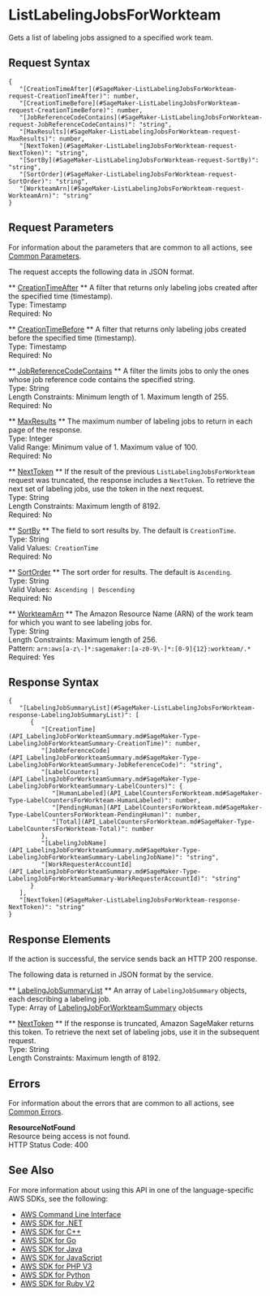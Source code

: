 # ListLabelingJobsForWorkteam<a name="API_ListLabelingJobsForWorkteam"></a>

Gets a list of labeling jobs assigned to a specified work team\.

## Request Syntax<a name="API_ListLabelingJobsForWorkteam_RequestSyntax"></a>

```
{
   "[CreationTimeAfter](#SageMaker-ListLabelingJobsForWorkteam-request-CreationTimeAfter)": number,
   "[CreationTimeBefore](#SageMaker-ListLabelingJobsForWorkteam-request-CreationTimeBefore)": number,
   "[JobReferenceCodeContains](#SageMaker-ListLabelingJobsForWorkteam-request-JobReferenceCodeContains)": "string",
   "[MaxResults](#SageMaker-ListLabelingJobsForWorkteam-request-MaxResults)": number,
   "[NextToken](#SageMaker-ListLabelingJobsForWorkteam-request-NextToken)": "string",
   "[SortBy](#SageMaker-ListLabelingJobsForWorkteam-request-SortBy)": "string",
   "[SortOrder](#SageMaker-ListLabelingJobsForWorkteam-request-SortOrder)": "string",
   "[WorkteamArn](#SageMaker-ListLabelingJobsForWorkteam-request-WorkteamArn)": "string"
}
```

## Request Parameters<a name="API_ListLabelingJobsForWorkteam_RequestParameters"></a>

For information about the parameters that are common to all actions, see [Common Parameters](CommonParameters.md)\.

The request accepts the following data in JSON format\.

 ** [CreationTimeAfter](#API_ListLabelingJobsForWorkteam_RequestSyntax) **   <a name="SageMaker-ListLabelingJobsForWorkteam-request-CreationTimeAfter"></a>
A filter that returns only labeling jobs created after the specified time \(timestamp\)\.  
Type: Timestamp  
Required: No

 ** [CreationTimeBefore](#API_ListLabelingJobsForWorkteam_RequestSyntax) **   <a name="SageMaker-ListLabelingJobsForWorkteam-request-CreationTimeBefore"></a>
A filter that returns only labeling jobs created before the specified time \(timestamp\)\.  
Type: Timestamp  
Required: No

 ** [JobReferenceCodeContains](#API_ListLabelingJobsForWorkteam_RequestSyntax) **   <a name="SageMaker-ListLabelingJobsForWorkteam-request-JobReferenceCodeContains"></a>
A filter the limits jobs to only the ones whose job reference code contains the specified string\.  
Type: String  
Length Constraints: Minimum length of 1\. Maximum length of 255\.  
Required: No

 ** [MaxResults](#API_ListLabelingJobsForWorkteam_RequestSyntax) **   <a name="SageMaker-ListLabelingJobsForWorkteam-request-MaxResults"></a>
The maximum number of labeling jobs to return in each page of the response\.  
Type: Integer  
Valid Range: Minimum value of 1\. Maximum value of 100\.  
Required: No

 ** [NextToken](#API_ListLabelingJobsForWorkteam_RequestSyntax) **   <a name="SageMaker-ListLabelingJobsForWorkteam-request-NextToken"></a>
If the result of the previous `ListLabelingJobsForWorkteam` request was truncated, the response includes a `NextToken`\. To retrieve the next set of labeling jobs, use the token in the next request\.  
Type: String  
Length Constraints: Maximum length of 8192\.  
Required: No

 ** [SortBy](#API_ListLabelingJobsForWorkteam_RequestSyntax) **   <a name="SageMaker-ListLabelingJobsForWorkteam-request-SortBy"></a>
The field to sort results by\. The default is `CreationTime`\.  
Type: String  
Valid Values:` CreationTime`   
Required: No

 ** [SortOrder](#API_ListLabelingJobsForWorkteam_RequestSyntax) **   <a name="SageMaker-ListLabelingJobsForWorkteam-request-SortOrder"></a>
The sort order for results\. The default is `Ascending`\.  
Type: String  
Valid Values:` Ascending | Descending`   
Required: No

 ** [WorkteamArn](#API_ListLabelingJobsForWorkteam_RequestSyntax) **   <a name="SageMaker-ListLabelingJobsForWorkteam-request-WorkteamArn"></a>
The Amazon Resource Name \(ARN\) of the work team for which you want to see labeling jobs for\.  
Type: String  
Length Constraints: Maximum length of 256\.  
Pattern: `arn:aws[a-z\-]*:sagemaker:[a-z0-9\-]*:[0-9]{12}:workteam/.*`   
Required: Yes

## Response Syntax<a name="API_ListLabelingJobsForWorkteam_ResponseSyntax"></a>

```
{
   "[LabelingJobSummaryList](#SageMaker-ListLabelingJobsForWorkteam-response-LabelingJobSummaryList)": [ 
      { 
         "[CreationTime](API_LabelingJobForWorkteamSummary.md#SageMaker-Type-LabelingJobForWorkteamSummary-CreationTime)": number,
         "[JobReferenceCode](API_LabelingJobForWorkteamSummary.md#SageMaker-Type-LabelingJobForWorkteamSummary-JobReferenceCode)": "string",
         "[LabelCounters](API_LabelingJobForWorkteamSummary.md#SageMaker-Type-LabelingJobForWorkteamSummary-LabelCounters)": { 
            "[HumanLabeled](API_LabelCountersForWorkteam.md#SageMaker-Type-LabelCountersForWorkteam-HumanLabeled)": number,
            "[PendingHuman](API_LabelCountersForWorkteam.md#SageMaker-Type-LabelCountersForWorkteam-PendingHuman)": number,
            "[Total](API_LabelCountersForWorkteam.md#SageMaker-Type-LabelCountersForWorkteam-Total)": number
         },
         "[LabelingJobName](API_LabelingJobForWorkteamSummary.md#SageMaker-Type-LabelingJobForWorkteamSummary-LabelingJobName)": "string",
         "[WorkRequesterAccountId](API_LabelingJobForWorkteamSummary.md#SageMaker-Type-LabelingJobForWorkteamSummary-WorkRequesterAccountId)": "string"
      }
   ],
   "[NextToken](#SageMaker-ListLabelingJobsForWorkteam-response-NextToken)": "string"
}
```

## Response Elements<a name="API_ListLabelingJobsForWorkteam_ResponseElements"></a>

If the action is successful, the service sends back an HTTP 200 response\.

The following data is returned in JSON format by the service\.

 ** [LabelingJobSummaryList](#API_ListLabelingJobsForWorkteam_ResponseSyntax) **   <a name="SageMaker-ListLabelingJobsForWorkteam-response-LabelingJobSummaryList"></a>
An array of `LabelingJobSummary` objects, each describing a labeling job\.  
Type: Array of [LabelingJobForWorkteamSummary](API_LabelingJobForWorkteamSummary.md) objects

 ** [NextToken](#API_ListLabelingJobsForWorkteam_ResponseSyntax) **   <a name="SageMaker-ListLabelingJobsForWorkteam-response-NextToken"></a>
If the response is truncated, Amazon SageMaker returns this token\. To retrieve the next set of labeling jobs, use it in the subsequent request\.  
Type: String  
Length Constraints: Maximum length of 8192\.

## Errors<a name="API_ListLabelingJobsForWorkteam_Errors"></a>

For information about the errors that are common to all actions, see [Common Errors](CommonErrors.md)\.

 **ResourceNotFound**   
Resource being access is not found\.  
HTTP Status Code: 400

## See Also<a name="API_ListLabelingJobsForWorkteam_SeeAlso"></a>

For more information about using this API in one of the language\-specific AWS SDKs, see the following:
+  [AWS Command Line Interface](https://docs.aws.amazon.com/goto/aws-cli/sagemaker-2017-07-24/ListLabelingJobsForWorkteam) 
+  [AWS SDK for \.NET](https://docs.aws.amazon.com/goto/DotNetSDKV3/sagemaker-2017-07-24/ListLabelingJobsForWorkteam) 
+  [AWS SDK for C\+\+](https://docs.aws.amazon.com/goto/SdkForCpp/sagemaker-2017-07-24/ListLabelingJobsForWorkteam) 
+  [AWS SDK for Go](https://docs.aws.amazon.com/goto/SdkForGoV1/sagemaker-2017-07-24/ListLabelingJobsForWorkteam) 
+  [AWS SDK for Java](https://docs.aws.amazon.com/goto/SdkForJava/sagemaker-2017-07-24/ListLabelingJobsForWorkteam) 
+  [AWS SDK for JavaScript](https://docs.aws.amazon.com/goto/AWSJavaScriptSDK/sagemaker-2017-07-24/ListLabelingJobsForWorkteam) 
+  [AWS SDK for PHP V3](https://docs.aws.amazon.com/goto/SdkForPHPV3/sagemaker-2017-07-24/ListLabelingJobsForWorkteam) 
+  [AWS SDK for Python](https://docs.aws.amazon.com/goto/boto3/sagemaker-2017-07-24/ListLabelingJobsForWorkteam) 
+  [AWS SDK for Ruby V2](https://docs.aws.amazon.com/goto/SdkForRubyV2/sagemaker-2017-07-24/ListLabelingJobsForWorkteam) 